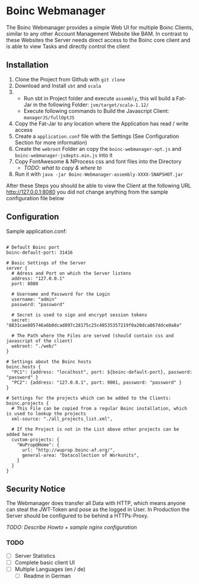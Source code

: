 Boinc Webmanager
=====================

The Boinc Webmanager provides a simple Web UI for multiple Boinc Clients, similar to any other 
Account Management Website like BAM. In contrast to these Websites the Server needs direct access
to the Boinc core client and is able to view Tasks and directly control the client


## Installation
1. Clone the Project from Github with `git clone`
2. Download and Install `sbt` and `scala`
3. - Run sbt in Project folder and execute `assembly`, this wil build a Fat-Jar in the following Folder: `jvm/target/scala-1.12/`
   - Execute following commands to Build the Javascript Client: `managerJS/fullOptJS`
4. Copy the Fat-Jar to any location where the Application has read / write access
5. Create a `application.conf` file with the Settings (See Configuration Section for more information)
6. Create the `webroot` Folder an copy the `boinc-webmanager-opt.js` and `boinc-webmanager-jsdepts.min.js` into it
7. Copy FontAwesome & NProcess css and font files into the Directory
   - *TODO: what to copy & where to* 
8. Run it with `java -jar Boinc-Webmanager-assembly-XXXX-SNAPSHOT.jar`

After these Steps you should be able to view the Client at the following URL http://127.0.0.1:8080 
you did not change anything from the sample configuration file below

## Configuration
Sample application.conf: 
````hocon

# Default Boinc port
boinc-default-port: 31416

# Basic Settings of the Server
server {
  # Adress and Port on which the Server listens
  address: "127.0.0.1"
  port: 8080
  
  # Username and Password for the Login
  username: "admin"
  password: "password"
  
  # Secret is used to sign and encrypt session tokens 
  secret: "8831cae805746a6b0dcad897c28175c25c48535357219f0a20dca867ddce0a8a"
  
  # The Path where the Files are served (should contain css and javascript of the client)
  webroot: "./web/"
}

# Settings about the Boinc hosts
boinc.hosts {
  "PC1": {address: "localhost", port: ${boinc-default-port}, password: "password" }
  "PC2": {address: "127.0.0.1", port: 9001, password: "password" }
}

# Settings for the projects which can be added to the Clients: 
boinc.projects {
  # This File can be copied from a regular Boinc installation, which is used to lookup the projects
  xml-source: "./all_projects_list.xml",
  
  # If the Project is not in the List above other projects can be added here
  custom-projects: {
    "WuProp@Home": {
      url: "http://wuprop.boinc-af.org/",
      general-area: "Datacollection of Workunits",
    }
  }
}
````

## Security Notice
The Webmanager does transfer all Data with HTTP, which means anyone can steal the JWT-Token and pose
as the logged in User. In Production the Server should be configured to be behind a HTTPs-Proxy. 

*TODO: Describe Howto + sample nginx configuration*  

### TODO
- [ ] Server Statistics
- [ ] Complete basic client UI
- [ ] Multiple Languages (en / de)
  - [ ] Readme in German